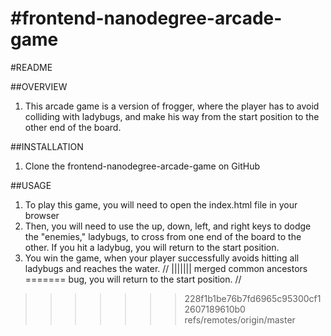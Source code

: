 #frontend-nanodegree-arcade-game
===============================
#README

##OVERVIEW
1. This arcade game is a version of frogger, where the player has to avoid colliding with ladybugs, and make his way from the start position to the other end of the board.

##INSTALLATION
1. Clone the frontend-nanodegree-arcade-game on GitHub

##USAGE
1. To play this game, you will need to open the index.html file in your browser
2. Then, you will need to use the up, down, left, and right keys to dodge the "enemies," ladybugs, to cross from one end of the board to the other. If you hit a ladybug, you will return to the start position.
3. You win the game, when your player successfully avoids hitting all ladybugs and reaches the water. //
||||||| merged common ancestors
=======
bug, you will return to the start position. //
>>>>>>> 228f1b1be76b7fd6965c95300cf12607189610b0
>>>>>>> refs/remotes/origin/master
